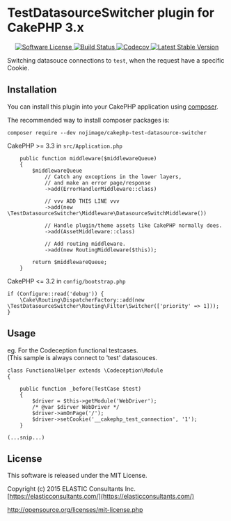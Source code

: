 # TestDatasourceSwitcher plugin for CakePHP 3.x

<p align="center">
    <a href="LICENSE.txt" target="_blank">
        <img alt="Software License" src="https://img.shields.io/badge/license-MIT-brightgreen.svg?style=flat-square">
    </a>
    <a href="https://travis-ci.org/nojimage/cakephp-TestDatasourceSwitcher" target="_blank">
        <img alt="Build Status" src="https://img.shields.io/travis/nojimage/cakephp-TestDatasourceSwitcher/master.svg?style=flat-square">
    </a>
    <a href="https://codecov.io/gh/nojimage/cakephp-TestDatasourceSwitcher" target="_blank">
        <img alt="Codecov" src="https://img.shields.io/codecov/c/github/nojimage/cakephp-TestDatasourceSwitcher.svg?style=flat-square">
    </a>
    <a href="https://packagist.org/packages/nojimage/cakephp-test-datasource-switcher" target="_blank">
        <img alt="Latest Stable Version" src="https://img.shields.io/packagist/v/nojimage/cakephp-test-datasource-switcher.svg?style=flat-square">
    </a>
</p>

Switching datasouce connections to `test`, when the request have a specific Cookie.

## Installation

You can install this plugin into your CakePHP application using [composer](http://getcomposer.org).

The recommended way to install composer packages is:

```
composer require --dev nojimage/cakephp-test-datasource-switcher
```

CakePHP >= 3.3 in `src/Application.php`

```
    public function middleware($middlewareQueue)
    {
        $middlewareQueue
            // Catch any exceptions in the lower layers,
            // and make an error page/response
            ->add(ErrorHandlerMiddleware::class)

            // vvv ADD THIS LINE vvv
            ->add(new \TestDatasourceSwitcher\Middleware\DatasourceSwitchMiddleware())

            // Handle plugin/theme assets like CakePHP normally does.
            ->add(AssetMiddleware::class)

            // Add routing middleware.
            ->add(new RoutingMiddleware($this));

        return $middlewareQueue;
    }
```

CakePHP <= 3.2 in `config/bootstrap.php`

```
if (Configure::read('debug')) {
    \Cake\Routing\DispatcherFactory::add(new \TestDatasourceSwitcher\Routing\Filter\Switcher(['priority' => 1]));
}
```

## Usage

eg. For the Codeception functional testcases.  
 (This sample is always connect to 'test' datasouces.

```
class FunctionalHelper extends \Codeception\Module
{

    public function _before(TestCase $test)
    {
        $driver = $this->getModule('WebDriver');
        /* @var $dirver WebDriver */
        $driver->amOnPage('/');
        $driver->setCookie('__cakephp_test_connection', '1');
    }

(...snip...) 
```

## License

This software is released under the MIT License.

Copyright (c) 2015 ELASTIC Consultants Inc. [https://elasticconsultants.com/](https://elasticconsultants.com/)

http://opensource.org/licenses/mit-license.php

